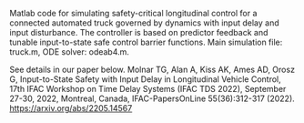 Matlab code for simulating safety-critical longitudinal control for a connected automated truck governed by dynamics with input delay and input disturbance.
The controller is based on predictor feedback and tunable input-to-state safe control barrier functions.
Main simulation file: truck.m, ODE solver: odeab4.m.

See details in our paper below.
Molnar TG, Alan A, Kiss AK, Ames AD, Orosz G, Input-to-State Safety with Input Delay in Longitudinal Vehicle Control, 17th IFAC Workshop on Time Delay Systems (IFAC TDS 2022), September 27-30, 2022, Montreal, Canada, IFAC-PapersOnLine 55(36):312-317 (2022).
https://arxiv.org/abs/2205.14567
